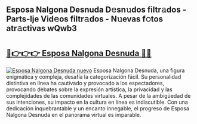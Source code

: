 ## Esposa Nalgona Desnuda D𝚎sn𝚞dos filtr𝚊dos - Parts-lje Vid𝚎os filtr𝚊dos - N𝚞evas f𝚘tos atr𝚊ctivas wQwb3

# <h2><a href="http://mb0jxie.tromn.icu/?c=Esposa+Nalgona+Desnuda">🔗👉👉👉 Esposa Nalgona Desnuda 🔗🔗</a></h2>

[![Esposa Nalgona Desnuda nuevo](https://i.imgur.com/pEAQMta.gif)](http://mb0jxie.tromn.icu/?c=Esposa+Nalgona+Desnuda)
Esposa Nalgona Desnuda, una figura enigmática y compleja, desafía la categorización fácil. Su personalidad distintiva en línea ha cautivado y provocado a los espectadores, provocando debates sobre la expresión artística, la privacidad y las complejidades de las comunidades virtuales. A pesar de la ambigüedad de sus intenciones, su impacto en la cultura en línea es indiscutible. Con una dedicación inquebrantable y un encanto innegable, el progreso de Esposa Nalgona Desnuda en el panorama virtual es imparable.
